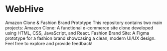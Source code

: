 # WebHive
Amazon Clone &amp; Fashion Brand Prototype  This repository contains two main projects:  Amazon Clone: A functional e-commerce site clone developed using HTML, CSS, JavaScript, and React. Fashion Brand Site: A Figma prototype for a fashion brand showcasing a clean, modern UI/UX design. Feel free to explore and provide feedback!
